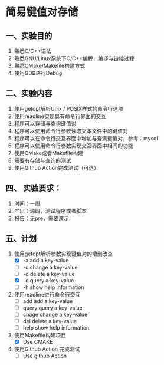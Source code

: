 # 简易键值对存储
## 一、实验目的
1. 熟悉C/C++语法
2. 熟悉GNU/Linux系统下C/C++编程，编译与链接过程
3. 熟悉CMake/Makefile构建方式
4. 使用GDB进行Debug
## 二、实验内容
1. 使用getopt解析Unix / POSIX样式的命令行选项
2. 使用readline实现具有命令行界面的交互
3. 程序可以存储与查询键值对
4. 程序可以使用命令行参数读取文本文件中的键值对
5. 程序可以在命令行交互界面中增加与查询键值对，参考：mysql
6. 程序可以使用命令行参数实现交互界面中相同的功能
7. 使用CMake或者Makefile构建
8. 需要有存储与查询的测试
9. 使用Github Action完成测试（可选）
## 四、 实验要求：
1. 时间：一周
2. 产出：源码，测试程序或者脚本
3. 报告：无pre，需要演示
## 五、计划
1. 使用getopt解析参数实现键值对的增删改查
    - [x] -a add a key-value
    - [ ] -c change a key-value
    - [ ] -d delete a key-value
    - [x] -q query a key-value
    - [ ] -h show help information
2. 使用readline进行命令行交互
    - [ ] add add a key-value
    - [ ] query query a key-value
    - [ ] chage change a key-value
    - [ ] del delete a key-value
    - [ ] help show help information
3. 使用Makefile构建项目
    - [x] Use CMAKE
4. 使用Github Action 完成测试
    - [ ] Use github Action